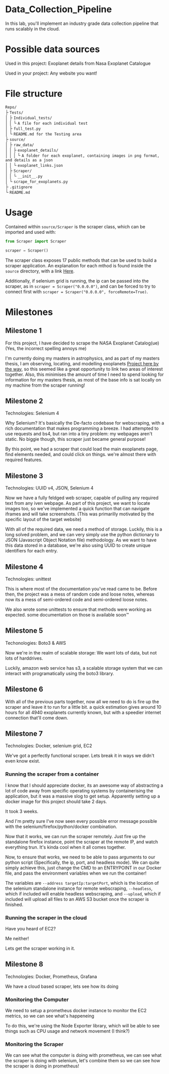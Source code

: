 # Data_Collection_Pipeline
In this lab, you'll implement an industry grade data collection pipeline that runs scalably in the cloud.

# Possible data sources
Used in this project: Exoplanet details from Nasa Exoplanet Catalogue

Used in your project: Any website you want!

# File structure
`Repo/`<br>
├ `Tests/`<br>
│  ├ `Individual_tests/`<br>
│  │  └ `A file for each individual test`<br>
│  ├ `full_test.py`<br>
│  └ `README.md for the Testing area`<br>
├ `source/`<br>
│  ├ `raw_data/`<br>
│  │  ├ `exoplanet_details/`<br>
│  │  │  └ `A folder for each exoplanet, containing images in png format, and details as a json`<br>
│  │  └ `exoplanet_links.json`<br>
│  ├ `Scraper/`<br>
│  │  └ `__init__.py`<br>
│  └ `scrape_for_exoplanets.py`<br>
├ `.gitignore`<br>
└ `README.md`<br>

# Usage
Contained within `source/Scraper` is the scraper class, which can be imported and used with:
```python
from Scraper import Scraper

scraper = Scraper()
```

The scraper class exposes 17 public methods that can be used to build a scraper application. An explanation for each mthod is found inside the `source` directory, with a link [Here](https://github.com/SK1Y101/Data_Collection_Pipeline/tree/main/source).

Additionally, if selenium grid is running, the ip can be passed into the scraper, as in `scraper = Scraper("0.0.0.0")`, and can be forced to try to connect first with `scraper = Scraper("0.0.0.0", forceRemote=True)`.

# Milestones

## Milestone 1
For this project, I have decided to scrape the NASA Exoplanet Catalog(ue)
(Yes, the incorrect spelling annoys me)

I'm currently doing my masters in astrophysics, and as part of my masters thesis, I am observing, locating, and modelling exoplanets [Project here by the way](https://sk1y101.github.io/projects/TransitProject/), so this seemed like a great opportunity to link two areas of interest together.
Also, this minimises the amount of time I need to spend looking for information for my masters thesis, as most of the base info is sat locally on my machine from the scraper running!

## Milestone 2
Technologies: Selenium 4

Why Selenium? It's basically the De-facto codebase for webscraping, with a rich documentation that makes programming a breeze. I had attempted to use requests and bs4, but ran into a tiny problem: my webpages aren't static. No biggie though, this scraper just became general purpose!

By this point, we had a scraper that could load the main exoplanets page, find elements needed, and could click on things. we're almost there with required features.

## Milestone 3
Technologies: UUID v4, JSON, Selenium 4

Now we have a fully feldged web scraper, capable of pulling any required text from any iven webpage. As part of this project, we want to locate images too, so we've implemented a quick function that can navigate iframes and will take screenshots. (This was primarilly motivated by the specific layout of the target website)

With all of the required data, we need a method of storage. Luckily, this is a long solved problem, and we can very simply use the python dictionary to JSON (Javascript Object Notation file) methodology. As we want to have this data stored in a database, we're also using UUID to create unique identifiers for each entry.

## Milestone 4
Technologies: unittest

This is where most of the documentation you've read came to be. Before then, the project was a mess of random code and loose notes, whereas now its a mess of semi-ordered code and semi-ordered loose notes.

We also wrote some unittests to ensure that methods were working as expected. some documentation on those is available soon™

## Milestone 5
Techonologies: Boto3 & AWS

Now we're in the realm of scalable storage: We want lots of data, but not lots of harddrives.

Luckily, amazon web service has s3, a scalable storage system that we can interact with programatically using the boto3 library.

## Milestone 6
With all of the previous parts together, now all we need to do is fire up the scraper and leave it to run for a little bit. a quick estimation gives around 10 hours for all 4940 exoplanets currently known, but with a speedier internet connection that'll come down.

## Milestone 7
Technologies: Docker, selenium grid, EC2

We've got a perfectly functional scraper. Lets break it in ways we didn't even know exist.

### Running the scraper from a container

I know that I should appreciate docker, its an awesome way of abstracting a lot of code away from specific operating systems by containerising the application, but it was a massive slog to get setup. Apparently setting up a docker image for this project should take 2 days.

It took 3 weeks.

And I'm pretty sure I've now seen every possible error message possible with the selenium/firefox/python/docker combination.

Now that it works, we can run the scraper remotely. Just fire up the standalone firefox instance, point the scraper at the remote IP, and watch everything trun. It's kinda cool when it all comes together.

Now, to ensure that works, we need to be able to pass arguments to our python script (Specifically, the ip, port, and headless mode). We can quite simply achieve this, just change the CMD to an ENTRYPOINT in our Docker file, and pass the environment variables when we run the container!

The variables are `--address targetIp:targetPort`, which is the location of the selenium standalone instance for remote webscraping, `--headless`, which if included will enable headless webscraping, and `--upload`, which if included will upload all files to an AWS S3 bucket once the scraper is finished.

### Running the scraper in the cloud

Have you heard of EC2?

Me neither!

Lets get the scraper working in it.

## Milestone 8

Technologies: Docker, Prometheus, Grafana

We have a cloud based scraper, lets see how its doing

### Monitoring the Computer

We need to setup a prometheus docker instance to monitor the EC2 metrics, so we can see what's happeneing

To do this, we're using the Node Exporter library, which will be able to see things such as CPU usage and network movement (I think?)

### Monitoring the Scraper

We can see what the computer is doing with prometheus, we can see what the scraper is doing with selenium, let's combine them so we can see how the scraper is doing in prometheus!

